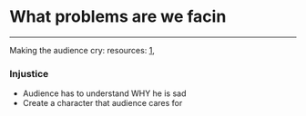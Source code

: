 # What problems are we facin
---
Making the audience cry:
resources: [1](https://www.youtube.com/watch?v=y4ObTpA_Vkw&t=230s&ab_channel=TheCloserLook), 

### Injustice
- Audience has to understand WHY he is sad
- Create a character that audience cares for